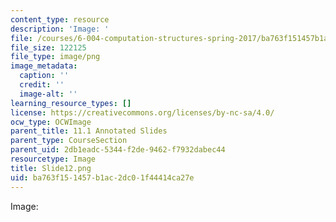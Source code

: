```yaml
---
content_type: resource
description: 'Image: '
file: /courses/6-004-computation-structures-spring-2017/ba763f151457b1ac2dc01f44414ca27e_Slide12.png
file_size: 122125
file_type: image/png
image_metadata:
  caption: ''
  credit: ''
  image-alt: ''
learning_resource_types: []
license: https://creativecommons.org/licenses/by-nc-sa/4.0/
ocw_type: OCWImage
parent_title: 11.1 Annotated Slides
parent_type: CourseSection
parent_uid: 2db1eadc-5344-f2de-9462-f7932dabec44
resourcetype: Image
title: Slide12.png
uid: ba763f15-1457-b1ac-2dc0-1f44414ca27e
---
```

Image: 